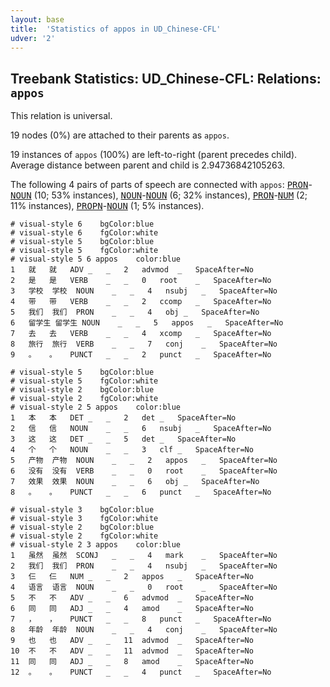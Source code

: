 ```yaml
---
layout: base
title:  'Statistics of appos in UD_Chinese-CFL'
udver: '2'
---
```


## Treebank Statistics: UD_Chinese-CFL: Relations: `appos`

This relation is universal.

19 nodes (0%) are attached to their parents as `appos`.

19 instances of `appos` (100%) are left-to-right (parent precedes child).
Average distance between parent and child is 2.94736842105263.

The following 4 pairs of parts of speech are connected with `appos`: <tt><a href="zh_cfl-pos-PRON.html">PRON</a></tt>-<tt><a href="zh_cfl-pos-NOUN.html">NOUN</a></tt> (10; 53% instances), <tt><a href="zh_cfl-pos-NOUN.html">NOUN</a></tt>-<tt><a href="zh_cfl-pos-NOUN.html">NOUN</a></tt> (6; 32% instances), <tt><a href="zh_cfl-pos-PRON.html">PRON</a></tt>-<tt><a href="zh_cfl-pos-NUM.html">NUM</a></tt> (2; 11% instances), <tt><a href="zh_cfl-pos-PROPN.html">PROPN</a></tt>-<tt><a href="zh_cfl-pos-NOUN.html">NOUN</a></tt> (1; 5% instances).


~~~ conllu
# visual-style 6	bgColor:blue
# visual-style 6	fgColor:white
# visual-style 5	bgColor:blue
# visual-style 5	fgColor:white
# visual-style 5 6 appos	color:blue
1	就	就	ADV	_	_	2	advmod	_	SpaceAfter=No
2	是	是	VERB	_	_	0	root	_	SpaceAfter=No
3	学校	学校	NOUN	_	_	4	nsubj	_	SpaceAfter=No
4	带	带	VERB	_	_	2	ccomp	_	SpaceAfter=No
5	我们	我们	PRON	_	_	4	obj	_	SpaceAfter=No
6	留学生	留学生	NOUN	_	_	5	appos	_	SpaceAfter=No
7	去	去	VERB	_	_	4	xcomp	_	SpaceAfter=No
8	旅行	旅行	VERB	_	_	7	conj	_	SpaceAfter=No
9	。	。	PUNCT	_	_	2	punct	_	SpaceAfter=No

~~~


~~~ conllu
# visual-style 5	bgColor:blue
# visual-style 5	fgColor:white
# visual-style 2	bgColor:blue
# visual-style 2	fgColor:white
# visual-style 2 5 appos	color:blue
1	本	本	DET	_	_	2	det	_	SpaceAfter=No
2	信	信	NOUN	_	_	6	nsubj	_	SpaceAfter=No
3	这	这	DET	_	_	5	det	_	SpaceAfter=No
4	个	个	NOUN	_	_	3	clf	_	SpaceAfter=No
5	产物	产物	NOUN	_	_	2	appos	_	SpaceAfter=No
6	没有	没有	VERB	_	_	0	root	_	SpaceAfter=No
7	效果	效果	NOUN	_	_	6	obj	_	SpaceAfter=No
8	。	。	PUNCT	_	_	6	punct	_	SpaceAfter=No

~~~


~~~ conllu
# visual-style 3	bgColor:blue
# visual-style 3	fgColor:white
# visual-style 2	bgColor:blue
# visual-style 2	fgColor:white
# visual-style 2 3 appos	color:blue
1	虽然	虽然	SCONJ	_	_	4	mark	_	SpaceAfter=No
2	我们	我们	PRON	_	_	4	nsubj	_	SpaceAfter=No
3	仨	仨	NUM	_	_	2	appos	_	SpaceAfter=No
4	语言	语言	NOUN	_	_	0	root	_	SpaceAfter=No
5	不	不	ADV	_	_	6	advmod	_	SpaceAfter=No
6	同	同	ADJ	_	_	4	amod	_	SpaceAfter=No
7	，	，	PUNCT	_	_	8	punct	_	SpaceAfter=No
8	年龄	年龄	NOUN	_	_	4	conj	_	SpaceAfter=No
9	也	也	ADV	_	_	11	advmod	_	SpaceAfter=No
10	不	不	ADV	_	_	11	advmod	_	SpaceAfter=No
11	同	同	ADJ	_	_	8	amod	_	SpaceAfter=No
12	。	。	PUNCT	_	_	4	punct	_	SpaceAfter=No

~~~


